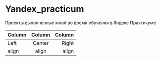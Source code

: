 # Yandex_practicum
Проекты выполненные мной во время обучения в Яндекс Практикуме


Column | Column | Column
:----- | :----: | -----:
Left   | Center | Right
align  | align  | align
